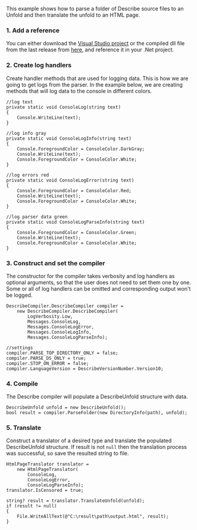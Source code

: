 This example shows how to parse a folder of Describe source files to an Unfold and then translate the unfold to an HTML page.

### 1. Add a reference
You can either download the [Visual Studio project](https://github.com/viktorchernev/DescribeCompiler/tree/master/DescribeTranspiler) or the compiled dll file from the last release from [here](https://github.com/viktorchernev/DescribeCompiler/releases/), and reference it in your .Net project.

### 2. Create log handlers
Create handler methods that are used for logging data. This is how we are going to get logs from the parser. In the example below, we are creating methods that will log data to the console in different colors.

```
//log text
private static void ConsoleLog(string text)
{
    Console.WriteLine(text);
}

//log info gray
private static void ConsoleLogInfo(string text)
{
    Console.ForegroundColor = ConsoleColor.DarkGray;
    Console.WriteLine(text);
    Console.ForegroundColor = ConsoleColor.White;
}

//log errors red
private static void ConsoleLogError(string text)
{
    Console.ForegroundColor = ConsoleColor.Red;
    Console.WriteLine(text);
    Console.ForegroundColor = ConsoleColor.White;
}

//log parser data green
private static void ConsoleLogParseInfo(string text)
{
    Console.ForegroundColor = ConsoleColor.Green;
    Console.WriteLine(text);
    Console.ForegroundColor = ConsoleColor.White;
}
```

### 3. Construct and set the compiler 
The constructor for the compiler takes verbosity and log handlers as optional arguments, so that the user does not need to set them one by one. Some or all of log handlers can be omitted and corresponding output won't be logged.

```
DescribeCompiler.DescribeCompiler compiler =
	new DescribeCompiler.DescribeCompiler(
		LogVerbosity.Low,
		Messages.ConsoleLog,
		Messages.ConsoleLogError,
		Messages.ConsoleLogInfo,
		Messages.ConsoleLogParseInfo);

//settings
compiler.PARSE_TOP_DIRECTORY_ONLY = false;
compiler.PARSE_DS_ONLY = true;
compiler.STOP_ON_ERROR = false;
compiler.LanguageVersion = DescribeVersionNumber.Version10;
```

### 4. Compile
The Describe compiler will populate a DescribeUnfold structure with data.

```
DescribeUnfold unfold = new DescribeUnfold();
bool result = compiler.ParseFolder(new DirectoryInfo(path), unfold);
```

### 5. Translate
Construct a translator of a desired type and translate the populated DescribeUnfold structure.
If result is not ```null``` then the translation process was successful, so save the resulted string to file.

```
HtmlPageTranslator translator = 
	new HtmlPageTranslator(
		ConsoleLog,
		ConsoleLogError,
		ConsoleLogParseInfo);
translator.IsCensored = true;

string? result = translator.TranslateUnfold(unfold);
if (result != null)
{
	File.WriteAllText(@"C:\result\path\output.html", result);
}
```